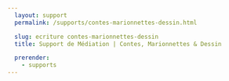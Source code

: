 ```yaml
---
  layout: support
  permalink: /supports/contes-marionnettes-dessin.html

  slug: ecriture contes-marionnettes-dessin
  title: Support de Médiation | Contes, Marionnettes & Dessin

  prerender:
    - supports
---
```

